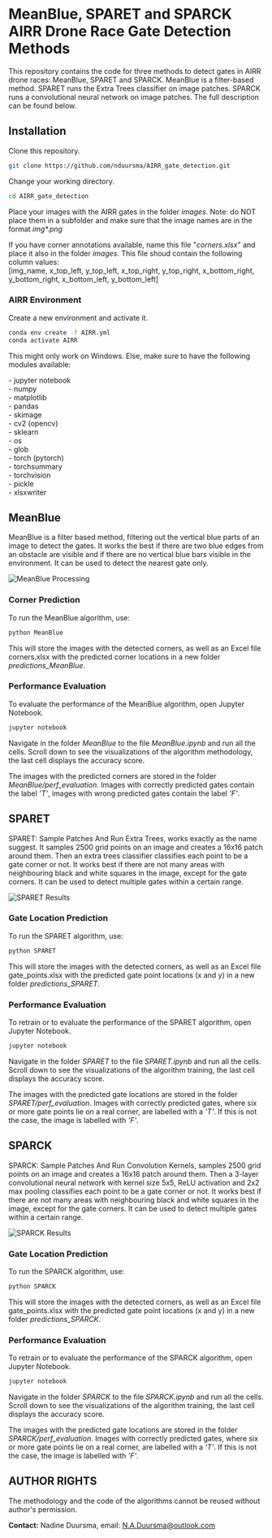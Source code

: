 # MeanBlue, SPARET and SPARCK AIRR Drone Race Gate Detection Methods

This repository contains the code for three methods to detect gates in AIRR drone races: MeanBlue, SPARET and SPARCK. MeanBlue is a filter-based method. SPARET runs the Extra Trees classifier on image patches. SPARCK runs a convolutional neural network on image patches. The full description can be found below.

## Installation

Clone this repository.
```bash
git clone https://github.com/nduursma/AIRR_gate_detection.git
```
Change your working directory.
```bash
cd AIRR_gate_detection
```

Place your images with the AIRR gates in the folder *images*. Note: do NOT place them in a subfolder and make sure that the image names are in the format *img\*.png* 

If you have corner annotations available, name this file "*corners.xlsx*" and place it also in the folder *images*. This file shoud contain the following column values: \
[img_name, x_top_left, y_top_left, x_top_right, y_top_right, x_bottom_right, y_bottom_right, x_bottom_left, y_bottom_left]

### AIRR Environment

Create a new environment and activate it.
```bash
conda env create -f AIRR.yml
conda activate AIRR
```
This might only work on Windows. Else, make sure to have the following modules available:

\- jupyter notebook\
\- numpy\
\- matplotlib\
\- pandas\
\- skimage\
\- cv2 (opencv)\
\- sklearn\
\- os\
\- glob\
\- torch (pytorch)\
\- torchsummary\
\- torchvision\
\- pickle \
\- xlsxwriter


## MeanBlue

MeanBlue is a filter based method, filtering out the vertical blue parts of an image to detect the gates. It works the best if there are two blue edges from an obstacle are visible and if there are no vertical blue bars visible in the environment. It can be used to detect the nearest gate only.

![MeanBlue Processing](https://github.com/nduursma/AIRR_gate_detection/blob/master/MeanBlue/fig.PNG)

### Corner Prediction
To run the MeanBlue algorithm, use: 
```bash
python MeanBlue
```

This will store the images with the detected corners, as well as an Excel file corners.xlsx with the predicted corner locations in a new folder *predictions_MeanBlue*. 


### Performance Evaluation
To evaluate the performance of the MeanBlue algorithm, open Jupyter Notebook.

```bash
jupyter notebook
```
Navigate in the folder *MeanBlue* to the file *MeanBlue.ipynb* and run all the cells. Scroll down to see the visualizations of the algorithm methodology, the last cell displays the accuracy score. 

The images with the predicted corners are stored in the folder *MeanBlue/perf_evaluation*. Images with correctly predicted gates contain the label *'T'*, images with wrong predicted gates contain the label *'F'*.

## SPARET
SPARET: Sample Patches And Run Extra Trees, works exactly as the name suggest. It samples 2500 grid points on an image and creates a 16x16 patch around them. Then an extra trees classifier classifies each point to be a gate corner or not. It works best if there are not many areas with neighbouring black and white squares in the image, except for the gate corners. It can be used to detect multiple gates within a certain range.

![SPARET Results](https://github.com/nduursma/AIRR_gate_detection/blob/master/SPARET/fig.jpg)

### Gate Location Prediction
To run the SPARET algorithm, use: 
```bash
python SPARET
```

This will store the images with the detected corners, as well as an Excel file gate_points.xlsx with the predicted gate point locations (x and y) in a new folder *predictions_SPARET*. 


### Performance Evaluation
To retrain or to evaluate the performance of the SPARET algorithm, open Jupyter Notebook.

```bash
jupyter notebook
```
Navigate in the folder *SPARET* to the file *SPARET.ipynb* and run all the cells. Scroll down to see the visualizations of the algorithm training, the last cell displays the accuracy score. 

The images with the predicted gate locations are stored in the folder *SPARET/perf_evaluation*. Images with correctly predicted gates, where six or more gate points lie on a real corner, are labelled with a *'T'*. If this is not the case, the image is labelled with *'F'*.


## SPARCK
SPARCK: Sample Patches And Run Convolution Kernels, samples 2500 grid points on an image and creates a 16x16 patch around them. Then a 3-layer convolutional neural network with kernel size 5x5, ReLU activation and 2x2 max pooling classifies each point to be a gate corner or not. It works best if there are not many areas with neighbouring black and white squares in the image, except for the gate corners. It can be used to detect multiple gates within a certain range.

![SPARCK Results](https://github.com/nduursma/AIRR_gate_detection/blob/master/SPARCK/fig.jpg)

### Gate Location Prediction
To run the SPARCK algorithm, use: 
```bash
python SPARCK
```

This will store the images with the detected corners, as well as an Excel file gate_points.xlsx with the predicted gate point locations (x and y) in a new folder *predictions_SPARCK*. 


### Performance Evaluation
To retrain or to evaluate the performance of the SPARCK algorithm, open Jupyter Notebook.

```bash
jupyter notebook
```
Navigate in the folder *SPARCK* to the file *SPARCK.ipynb* and run all the cells. Scroll down to see the visualizations of the algorithm training, the last cell displays the accuracy score. 

The images with the predicted gate locations are stored in the folder *SPARCK/perf_evaluation*. Images with correctly predicted gates, where six or more gate points lie on a real corner, are labelled with a *'T'*. If this is not the case, the image is labelled with *'F'*.

## AUTHOR RIGHTS
The methodology and the code of the algorithms cannot be reused without author's permission.

**Contact:** Nadine Duursma, email: N.A.Duursma@outlook.com
